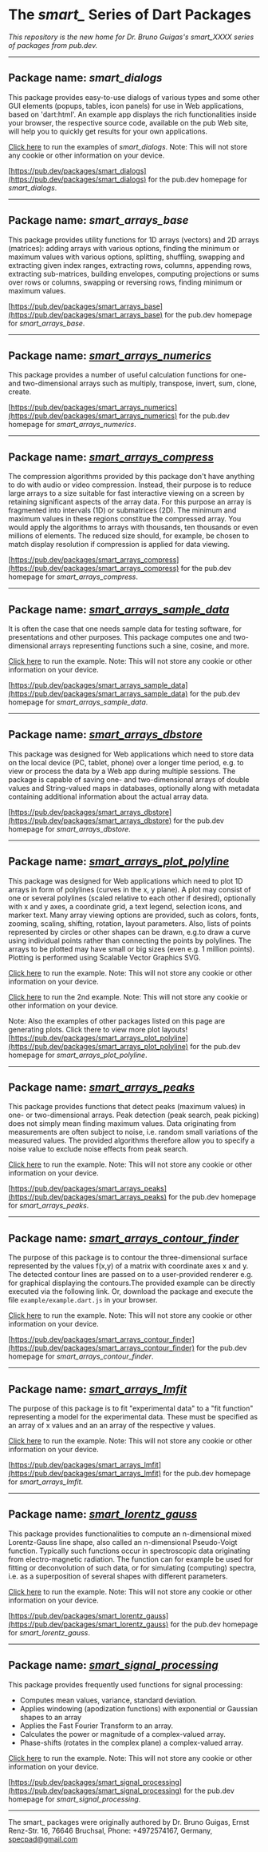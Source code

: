 # The *smart_* Series of Dart Packages

*This repository is the new home for Dr. Bruno Guigas's smart_XXXX series of packages from pub.dev.*

--------------------------------------------------------------

## Package name: *smart_dialogs*

This package provides easy-to-use dialogs of various types and some other GUI elements (popups, tables, icon panels) for use in Web applications, based on 'dart:html'. An example app displays the rich functionalities inside your browser, the respective source code, available on the pub Web site, will help you to quickly get results for your own applications.

[Click here](https://smart.specpad.bplaced.net/smart_dialogs/example.html) to run the examples of *smart_dialogs*. Note: This will not store any cookie or other information on your device.

[https://pub.dev/packages/smart_dialogs](https://pub.dev/packages/smart_dialogs) for the pub.dev homepage for  *smart_dialogs*.

--------------------------------------------------------------

## Package name: *smart_arrays_base*

This package provides utility functions for 1D arrays (vectors) and 2D arrays (matrices):
adding arrays with various options,
finding the minimum or maximum values with various options,
splitting, shuffling, swapping and extracting given index ranges,
extracting rows, columns, appending rows,
extracting sub-matrices, building envelopes,
computing projections or sums over rows or columns,
swapping or reversing rows,
finding minimum or maximum values.

[https://pub.dev/packages/smart_arrays_base](https://pub.dev/packages/smart_arrays_base) for the pub.dev homepage for  *smart_arrays_base*.

--------------------------------------------------------------

## Package name: [*smart_arrays_numerics*](https://pub.dev/packages/smart_arrays_numerics)

This package provides a number of useful calculation functions for one- and two-dimensional arrays such as multiply, transpose, invert, sum, clone, create.

[https://pub.dev/packages/smart_arrays_numerics](https://pub.dev/packages/smart_arrays_numerics) for the pub.dev homepage for  *smart_arrays_numerics*.

--------------------------------------------------------------

## Package name: [*smart_arrays_compress*](https://pub.dev/packages/smart_arrays_compress)

The compression algorithms provided by this package don't have anything to do with audio or video compression. Instead, their purpose is to reduce large arrays to a size suitable for fast interactive viewing on a screen by retaining significant aspects of the array data. For this purpose an array is fragmented into intervals (1D) or submatrices (2D). The minimum and maximum values in these regions constitue the compressed array. You would apply the algorithms to arrays with thousands, ten thousands or even millions of elements. The reduced size should, for example, be chosen to match display resolution if compression is applied for data viewing.

[https://pub.dev/packages/smart_arrays_compress](https://pub.dev/packages/smart_arrays_compress) for the pub.dev homepage for  *smart_arrays_compress*.

--------------------------------------------------------------

## Package name: [*smart_arrays_sample_data*](https://pub.dev/packages/smart_arrays_sample_data)

It is often the case that one needs sample data for testing software, for presentations and other purposes. This package computes one and two-dimensional arrays representing functions such a sine, cosine, and more.

[Click here](https://smart.specpad.bplaced.net/smart_arrays_sample_data/example.html) to run the example. Note: This will not store any cookie or other information on your device.

[https://pub.dev/packages/smart_arrays_sample_data](https://pub.dev/packages/smart_arrays_sample_data) for the pub.dev homepage for  *smart_arrays_sample_data*.

--------------------------------------------------------------

## Package name: [*smart_arrays_dbstore*](https://pub.dev/packages/smart_arrays_dbstore)

This package was designed for Web applications which need to store data on the local device (PC, tablet, phone) over a longer time period, e.g. to view or process the data by a Web app during multiple sessions. The package is capable of saving one- and two-dimensional arrays of double values and String-valued maps in databases, optionally along with metadata containing additional information about the actual array data.

[https://pub.dev/packages/smart_arrays_dbstore](https://pub.dev/packages/smart_arrays_dbstore) for the pub.dev homepage for  *smart_arrays_dbstore*.

--------------------------------------------------------------

## Package name: [*smart_arrays_plot_polyline*](https://pub.dev/packages/smart_arrays_plot_polyline)

This package was designed for Web applications which need to plot 1D arrays in form of polylines (curves in the x, y plane). A plot may consist of one or several polylines (scaled relative to each other if desired), optionally with x and y axes, a coordinate grid, a text legend, selection icons, and marker text. Many array viewing options are provided, such as colors, fonts, zooming, scaling, shifting, rotation, layout parameters. Also, lists of points represented by circles or other shapes can be drawn, e.g.to draw a curve using individual points rather than connecting the points by polylines. The arrays to be plotted may have small or big sizes (even e.g. 1 million points). Plotting is performed using Scalable Vector Graphics SVG.

[Click here](https://smart.specpad.bplaced.net/smart_arrays_plot_polyline/example.html) to run the example. Note: This will not store any cookie or other information on your device.

[Click here](https://smart.specpad.bplaced.net/smart_arrays_plot_polyline/example2.html) to run the 2nd example. Note: This will not store any cookie or other information on your device.

Note: Also the examples of other packages listed on this page are generating plots. Click there to view more plot layouts!
[https://pub.dev/packages/smart_arrays_plot_polyline](https://pub.dev/packages/smart_arrays_plot_polyline) for the pub.dev homepage for  *smart_arrays_plot_polyline*.

--------------------------------------------------------------

## Package name: [*smart_arrays_peaks*](https://pub.dev/packages/smart_arrays_peaks)

This package provides functions that detect peaks (maximum values) in one- or two-dimensional arrays. Peak detection (peak search, peak picking) does not simply mean finding maximum values. Data originating from measurements are often subject to noise, i.e. random small variations of the measured values. The provided algorithms therefore allow you to specify a noise value to exclude noise effects from peak search.

[Click here](https://smart.specpad.bplaced.net/smart_arrays_peaks/example.html) to run the example. Note: This will not store any cookie or other information on your device.

[https://pub.dev/packages/smart_arrays_peaks](https://pub.dev/packages/smart_arrays_peaks) for the pub.dev homepage for  *smart_arrays_peaks*.

--------------------------------------------------------------

## Package name: [*smart_arrays_contour_finder*](https://pub.dev/packages/smart_arrays_contour_finder)

The purpose of this package is to contour the three-dimensional surface represented by the values f(x,y) of a matrix with coordinate axes x and y. The detected contour lines are passed on to a user-provided renderer e.g. for graphical displaying the contours.The provided example can be directly executed via the following link. Or, download the package and execute the file `example/example.dart.js` in your browser.

[Click here](https://smart.specpad.bplaced.net/smart_arrays_contour_finder/example.html) to run the example. Note: This will not store any cookie or other information on your device.

[https://pub.dev/packages/smart_arrays_contour_finder](https://pub.dev/packages/smart_arrays_contour_finder) for the pub.dev homepage for  *smart_arrays_contour_finder*.

--------------------------------------------------------------

## Package name: [*smart_arrays_lmfit*](https://pub.dev/packages/smart_arrays_lmfit)

The purpose of this package is to fit "experimental data" to a "fit function" representing a model for the experimental data. These must be specified as an array of x values and an an array of the respective y values.

[Click here](https://smart.specpad.bplaced.net/smart_arrays_lmfit/example.html) to run the example. Note: This will not store any cookie or other information on your device.

[https://pub.dev/packages/smart_arrays_lmfit](https://pub.dev/packages/smart_arrays_lmfit) for the pub.dev homepage for  *smart_arrays_lmfit*.

--------------------------------------------------------------

## Package name: [*smart_lorentz_gauss*](https://pub.dev/packages/smart_lorentz_gauss)

This package provides functionalities to compute an n-dimensional mixed Lorentz-Gauss line shape, also called an n-dimensional Pseudo-Voigt function. Typically such functions occur in spectroscopic data originating from electro-magnetic radiation. The function can for example be used for fitting or deconvolution of such data, or for simulating (computing) spectra, i.e. as a superposition of several shapes with different parameters.

[Click here](https://smart.specpad.bplaced.net/smart_lorentz_gauss/example.html) to run the example. Note: This will not store any cookie or other information on your device.

[https://pub.dev/packages/smart_lorentz_gauss](https://pub.dev/packages/smart_lorentz_gauss) for the pub.dev homepage for  *smart_lorentz_gauss*.

--------------------------------------------------------------

## Package name: [*smart_signal_processing*](https://pub.dev/packages/smart_signal_processing)

This package provides frequently used functions for signal processing:

- Computes mean values, variance, standard deviation.
- Applies windowing (apodization functions) with exponential or Gaussian shapes to an array
- Applies the Fast Fourier Transform to an array.
- Calculates the power or magnitude of a complex-valued array.
- Phase-shifts (rotates in the complex plane) a complex-valued array.

[Click here](https://smart.specpad.bplaced.net/smart_signal_processing/example.html) to run the example. Note: This will not store any cookie or other information on your device.

[https://pub.dev/packages/smart_signal_processing](https://pub.dev/packages/smart_signal_processing) for the pub.dev homepage for  *smart_signal_processing*.

--------------------------------------------------------------

The smart_ packages were originally authored by Dr. Bruno Guigas, Ernst Renz-Str. 16, 76646 Bruchsal, Phone: +4972574167, Germany, specpad@gmail.com